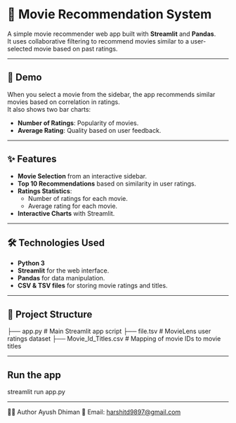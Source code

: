 # 🎥 Movie Recommendation System

A simple movie recommender web app built with **Streamlit** and **Pandas**.  
It uses collaborative filtering to recommend movies similar to a user-selected movie based on past ratings.

---

## 📸 Demo
When you select a movie from the sidebar, the app recommends similar movies based on correlation in ratings.  
It also shows two bar charts:
- **Number of Ratings**: Popularity of movies.
- **Average Rating**: Quality based on user feedback.

---

## ✨ Features
- **Movie Selection** from an interactive sidebar.
- **Top 10 Recommendations** based on similarity in user ratings.
- **Ratings Statistics**:
  - Number of ratings for each movie.
  - Average rating for each movie.
- **Interactive Charts** with Streamlit.

---

## 🛠️ Technologies Used
- **Python 3**
- **Streamlit** for the web interface.
- **Pandas** for data manipulation.
- **CSV & TSV files** for storing movie ratings and titles.

---

## 📂 Project Structure
├── app.py # Main Streamlit app script
├── file.tsv # MovieLens user ratings dataset
├── Movie_Id_Titles.csv # Mapping of movie IDs to movie titles

---

## Run the app
streamlit run app.py

---

👨‍💻 Author
Ayush Dhiman
📧 Email: harshitd9897@gmail.com
